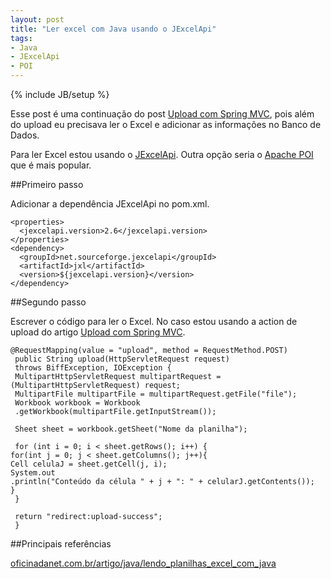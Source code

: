 ```yaml
--- 
layout: post
title: "Ler excel com Java usando o JExcelApi"
tags: 
- Java
- JExcelApi
- POI
---
```

{% include JB/setup %}

Esse post é uma continuação do post [Upload com Spring MVC](http://pablocantero.com/blog/2010/09/29/upload-com-spring-mvc), pois além do upload eu precisava ler o Excel e adicionar as informações no Banco de Dados.

Para ler Excel estou usando o [JExcelApi](http://jexcelapi.sourceforge.net/). Outra opção seria o [Apache POI](http://poi.apache.org/) que é mais popular.

##Primeiro passo

Adicionar a dependência JExcelApi no pom.xml.

    <properties>
      <jexcelapi.version>2.6</jexcelapi.version>
    </properties>
    <dependency>
      <groupId>net.sourceforge.jexcelapi</groupId>
      <artifactId>jxl</artifactId>
      <version>${jexcelapi.version}</version>
    </dependency>

##Segundo passo

Escrever o código para ler o Excel. No caso estou usando a action de upload do artigo [Upload com Spring MVC](http://pablocantero.com/blog/2010/09/29/upload-com-spring-mvc/).

    @RequestMapping(value = "upload", method = RequestMethod.POST)
     public String upload(HttpServletRequest request)
     throws BiffException, IOException {
     MultipartHttpServletRequest multipartRequest = (MultipartHttpServletRequest) request;
     MultipartFile multipartFile = multipartRequest.getFile("file");
     Workbook workbook = Workbook
     .getWorkbook(multipartFile.getInputStream());
    
     Sheet sheet = workbook.getSheet("Nome da planilha");
    
     for (int i = 0; i < sheet.getRows(); i++) {
    for(int j = 0; j < sheet.getColumns(); j++){
    Cell celulaJ = sheet.getCell(j, i);
    System.out
    .println("Conteúdo da célula " + j + ": " + celularJ.getContents());
    }
     }
    
     return "redirect:upload-success";
     }

##Principais referências

[oficinadanet.com.br/artigo/java/lendo_planilhas_excel_com_java](http://www.oficinadanet.com.br/artigo/java/lendo_planilhas_excel_com_java)
